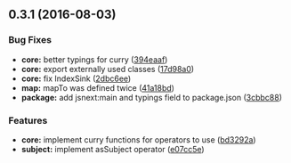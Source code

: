 <a name="0.3.1"></a>
## 0.3.1 (2016-08-03)


### Bug Fixes

* **core:** better typings for curry ([394eaaf](https://github.com/TylorS/tempest/commit/394eaaf))
* **core:** export externally used classes ([17d98a0](https://github.com/TylorS/tempest/commit/17d98a0))
* **core:** fix IndexSink ([2dbc6ee](https://github.com/TylorS/tempest/commit/2dbc6ee))
* **map:** mapTo was defined twice ([41a18bd](https://github.com/TylorS/tempest/commit/41a18bd))
* **package:** add jsnext:main and typings field to package.json ([3cbbc88](https://github.com/TylorS/tempest/commit/3cbbc88))


### Features

* **core:** implement curry functions for operators to use ([bd3292a](https://github.com/TylorS/tempest/commit/bd3292a))
* **subject:** implement asSubject operator ([e07cc5e](https://github.com/TylorS/tempest/commit/e07cc5e))



